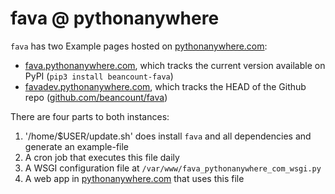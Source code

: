 # fava @ pythonanywhere

`fava` has two Example pages hosted on
[pythonanywhere.com](http://pythonanywhere.com):

- [fava.pythonanywhere.com](http://fava.pythonanywhere.com), which tracks the
  current version available on PyPI (`pip3 install beancount-fava`)
- [favadev.pythonanywhere.com](http://favadev.pythonanywhere.com), which
  tracks the HEAD of the Github repo
  ([github.com/beancount/fava](http://github.com/beancount/fava))

There are four parts to both instances:
1. '/home/$USER/update.sh' does install `fava` and all dependencies and
   generate an example-file
2. A cron job that executes this file daily
3. A WSGI configuration file at `/var/www/fava_pythonanywhere_com_wsgi.py`
4. A web app in [pythonanywhere.com](http://pythonanywhere.com) that uses this
   file

